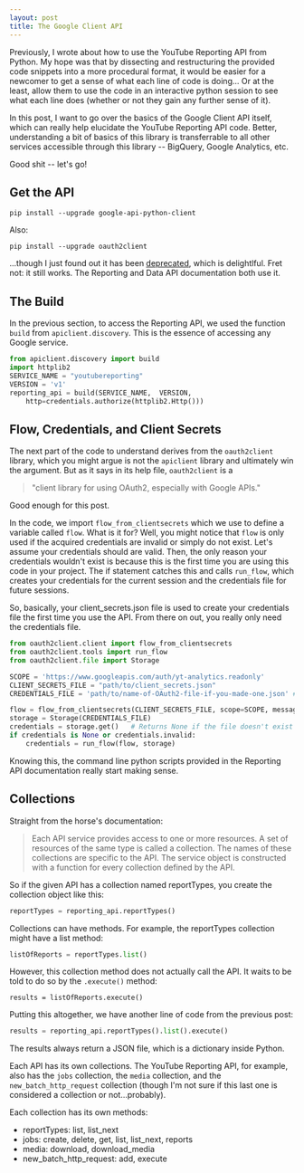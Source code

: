 ```yaml
---
layout: post
title: The Google Client API
---
```


Previously, I wrote about how to use the YouTube Reporting API from Python. My hope
was that by dissecting and restructuring the provided code snippets into a more procedural
format, it would be easier for a newcomer to get a sense of what each line of code is
doing... Or at the least, allow them to use the code in an interactive python session 
to see what each line does (whether or not they gain any further sense of it).

In this post, I want to go over the basics of the Google Client API itself, which
can really help elucidate the YouTube Reporting API code.  Better, understanding a 
bit of basics of this library is transferrable to all other services accessible through
this library -- BigQuery, Google Analytics, etc.

Good shit -- let's go!

## Get the API
```
pip install --upgrade google-api-python-client
```

Also:
```
pip install --upgrade oauth2client
```
...though I just found out it has been [deprecated](https://pypi.python.org/pypi/oauth2client), which
is delightlful.  Fret not: it still works.  The Reporting and Data API documentation both use it.

## The Build
In the previous section, to access the Reporting API, we used the function `build` from 
`apiclient.discovery`.  This is the essence of accessing any Google service.

```python
from apiclient.discovery import build
import httplib2
SERVICE_NAME = "youtubereporting"
VERSION = 'v1'
reporting_api = build(SERVICE_NAME,  VERSION,  
    http=credentials.authorize(httplib2.Http()))
```

## Flow, Credentials, and Client Secrets
The next part of the code to understand derives from the `oauth2client` library, which you
might argue is not the `apiclient` library and ultimately win the argument.  But as it says
in its help file, `oauth2client` is a
> "client library for using OAuth2, especially with Google APIs."

Good enough for this post.

In the code, we import `flow_from_clientsecrets` which we use to define a variable called `flow`.
What is it for?  Well, you might notice that `flow` is only used if the acquired credentials
are invalid or simply do not exist.  Let's assume your credentials should are valid. Then, the only reason
your credentials wouldn't exist is because this is the first time you are using this code in your project.
The if statement catches this and calls `run_flow`, which creates your credentials for the current
session and the credentials file for future sessions.

So, basically, your client\_secrets.json file is used to create your credentials file the first 
time you use the API.  From there on out, you really only need the credentials file.

```python
from oauth2client.client import flow_from_clientsecrets
from oauth2client.tools import run_flow
from oauth2client.file import Storage

SCOPE = 'https://www.googleapis.com/auth/yt-analytics.readonly'
CLIENT_SECRETS_FILE = "path/to/client_secrets.json" 
CREDENTIALS_FILE = 'path/to/name-of-OAuth2-file-if-you-made-one.json' # e.g., test-oauth2.json

flow = flow_from_clientsecrets(CLIENT_SECRETS_FILE, scope=SCOPE, message=' f off ')
storage = Storage(CREDENTIALS_FILE) 
credentials = storage.get()   # Returns None if the file doesn't exist
if credentials is None or credentials.invalid:
    credentials = run_flow(flow, storage)
```

Knowing this, the command line python scripts provided in the Reporting API documentation really
start making sense.  

## Collections
Straight from the horse's documentation:
> Each API service provides access to one or more resources. A set of resources of the same 
> type is called a collection. The names of these collections are specific to the API. The 
> service object is constructed with a function for every collection defined by the API.

So if the given API has a collection named reportTypes, you create the collection object like this:
```python
reportTypes = reporting_api.reportTypes()
```

Collections can have methods.  For example, the reportTypes collection might have a list method:
```python
listOfReports = reportTypes.list()
```

However, this collection method does not actually call the API.  It waits to be told to do so by the `.execute()` method:
```
results = listOfReports.execute()
```

Putting this altogether, we have another line of code from the previous post:
```python
results = reporting_api.reportTypes().list().execute()
```

The results always return a JSON file, which is a dictionary inside Python.

Each API has its own collections.  The YouTube Reporting API, for example, also has the `jobs` collection,
the `media` collection, and the `new_batch_http_request` collection (though I'm not sure if this last one
is considered a collection or not...probably). 

Each collection has its own methods:
* reportTypes: list, list\_next
* jobs: create, delete, get, list, list\_next, reports
* media: download, download\_media
* new\_batch\_http\_request: add, execute 

